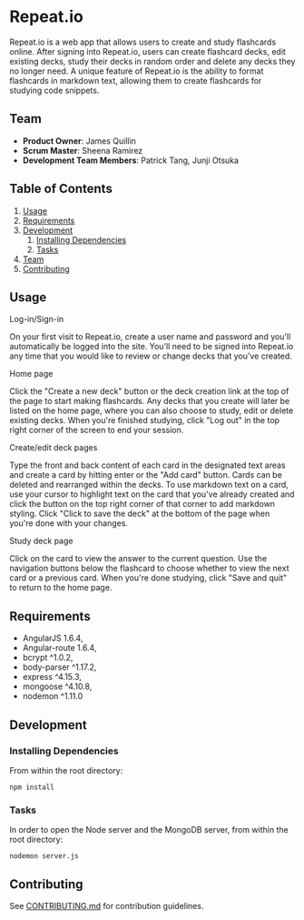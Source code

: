 # Repeat.io

Repeat.io is a web app that allows users to create and study flashcards online. After signing into Repeat.io, users can create flashcard decks, edit existing decks, study their decks in random order and delete any decks they no longer need. A unique feature of Repeat.io is the ability to format flashcards in markdown text, allowing them to create flashcards for studying code snippets.

## Team

  - __Product Owner__: James Quillin
  - __Scrum Master__: Sheena Ramirez
  - __Development Team Members__: Patrick Tang, Junji Otsuka

## Table of Contents

1. [Usage](#Usage)
2. [Requirements](#requirements)
3. [Development](#development)
    1. [Installing Dependencies](#installing-dependencies)
    2. [Tasks](#tasks)
4. [Team](#team)
5. [Contributing](#contributing)

## Usage

Log-in/Sign-in

On your first visit to Repeat.io, create a user name and password and you'll automatically be logged into the site. You'll need to be signed into Repeat.io any time that you would like to review or change decks that you've created.

Home page

Click the "Create a new deck" button or the deck creation link at the top of the page to start making flashcards. Any decks that you create will later be listed on the home page, where you can also choose to study, edit or delete existing decks. When you're finished studying, click "Log out" in the top right corner of the screen to end your session.

Create/edit deck pages

Type the front and back content of each card in the designated text areas and create a card by hitting enter or the "Add card" button. Cards can be deleted and rearranged within the decks. To use markdown text on a card, use your cursor to highlight text on the card that you've already created and click the button on the top right corner of that corner to add markdown styling. Click "Click to save the deck" at the bottom of the page when you're done with your changes.

Study deck page

Click on the card to view the answer to the current question. Use the navigation buttons below the flashcard to choose whether to view the next card or a previous card. When you're done studying, click "Save and quit" to return to the home page.

## Requirements

- AngularJS 1.6.4,
- Angular-route 1.6.4,
- bcrypt ^1.0.2,
- body-parser ^1.17.2,
- express ^4.15.3,
- mongoose ^4.10.8,
- nodemon ^1.11.0

## Development

### Installing Dependencies

From within the root directory:

```
npm install

```
### Tasks

In order to open the Node server and the MongoDB server, from within the root directory:

```
nodemon server.js

```

## Contributing

See [CONTRIBUTING.md](CONTRIBUTING.md) for contribution guidelines.
